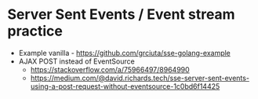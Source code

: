 # Server Sent Events / Event stream practice

* Example vanilla - https://github.com/grciuta/sse-golang-example
* AJAX POST instead of EventSource
    * https://stackoverflow.com/a/75966497/8964990
    * https://medium.com/@david.richards.tech/sse-server-sent-events-using-a-post-request-without-eventsource-1c0bd6f14425
